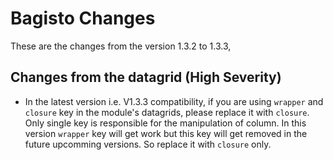 # Bagisto Changes

These are the changes from the version 1.3.2 to 1.3.3,

## Changes from the datagrid (High Severity)

- In the latest version i.e. V1.3.3 compatibility, if you are using `wrapper` and `closure` key in the  module's datagrids, please replace it with `closure`. Only single key is responsible for the manipulation of column. In this version `wrapper` key will get work but this key will get removed in the future upcomming versions. So replace it with `closure` only.
